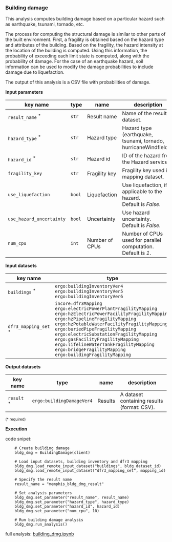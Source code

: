 ### Building damage

This analysis computes building damage based on a particular hazard such as earthquake, tsunami, tornado, etc.

The process for computing the structural damage is similar to other parts of the built environment. First, a fragility
is obtained based on the hazard type and attributes of the building. Based on the fragility, the hazard intensity at the 
location of the building is computed. Using this information, the probability of exceeding each limit state is computed, 
along with the probability of damage. For the case of an earthquake hazard, soil information can be used to
modify the damage probabilities to include damage due to liquefaction.  

The output of this analysis is a CSV file with probabilities of damage.

**Input parameters**

key name | type | name | description
--- | --- | --- | ---
`result_name` <sup>*</sup> | `str` | Result name | Name of the result dataset.
`hazard_type` <sup>*</sup> | `str` | Hazard type | Hazard type (earthquake, tsunami, tornado, hurricaneWindfields).
`hazard_id` <sup>*</sup> | `str` | Hazard id | ID of the hazard from the Hazard service.
`fragility_key` | `str` | Fragility key | Fragility key used in mapping dataset.
`use_liquefaction` | `bool` | Liquefaction | Use liquefaction, if applicable to the hazard. <br>Default is *False*.
`use_hazard_uncertainty` | `bool` | Uncertainty | Use hazard uncertainty. <br>Default is *False*.
`num_cpu` | `int` | Number of CPUs | Number of CPUs used for parallel computation. <br>Default is *1*.

**Input datasets**

key name | type | name | description
--- | --- | --- | ---
`buildings` <sup>*</sup> | `ergo:buildingInventoryVer4`<br>`ergo:buildingInventoryVer5`<br>`ergo:buildingInventoryVer6` | Building dataset |  A building dataset.
`dfr3_mapping_set` <sup>*</sup> | `incore:dfr3Mapping`<br>`ergo:electricPowerPlantFragilityMapping`<br>`ergo:hzElectricPowerFacilityFragilityMapping`<br>`ergo:hzPipelineFragilityMapping`<br>`ergo:hzPotableWaterFacilityFragilityMapping`<br>`ergo:buriedPipeFragilityMapping`<br>`ergo:electricSubstationFragilityMapping`<br>`ergo:gasFacilityFragilityMapping`<br>`ergo:lifelineWaterTankFragilityMapping`<br>`ergo:bridgeFragilityMapping`<br>`ergo:buildingFragilityMapping` | DFR3 Curve mapping dataset | DFR3 Curve mapping dataset
                        
**Output datasets**

key name | type | name | description
--- | --- | --- | ---
`result` <sup>*</sup> | `ergo:buildingDamageVer4` | Results | A dataset containing results <br>(format: CSV).

<small>(* required)</small>

**Execution**

code snipet:

```
    # Create building damage
    bldg_dmg = BuildingDamage(client)

    # Load input datasets, building inventory and dfr3 mapping
    bldg_dmg.load_remote_input_dataset("buildings", bldg_dataset_id)
    bldg_dmg.load_remote_input_dataset("dfr3_mapping_set", mapping_id)

    # Specify the result name
    result_name = "memphis_bldg_dmg_result"

    # Set analysis parameters
    bldg_dmg.set_parameter("result_name", result_name)
    bldg_dmg.set_parameter("hazard_type", hazard_type)
    bldg_dmg.set_parameter("hazard_id", hazard_id)
    bldg_dmg.set_parameter("num_cpu", 10)

    # Run building damage analysis
    bldg_dmg.run_analysis()
```

full analysis: [building_dmg.ipynb](https://github.com/IN-CORE/incore-docs/blob/master/notebooks/building_dmg.ipynb)